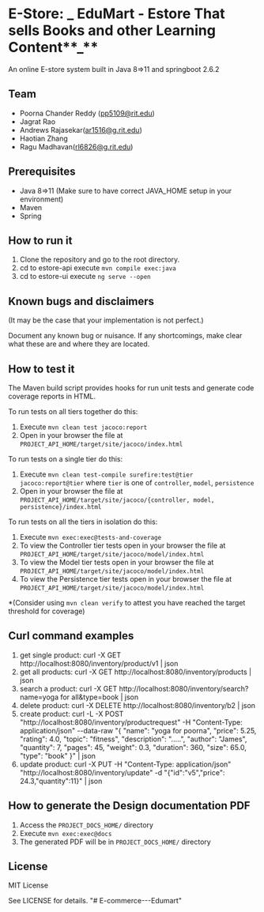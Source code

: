 # E-Store: **\_** EduMart - Estore That sells Books and other Learning Content**\_**

An online E-store system built in Java 8=>11 and springboot 2.6.2

## Team

- Poorna Chander Reddy (pp5109@rit.edu)
- Jagrat Rao
- Andrews Rajasekar(ar1516@g.rit.edu)
- Haotian Zhang
- Ragu Madhavan(rl6826@g.rit.edu)

## Prerequisites

- Java 8=>11 (Make sure to have correct JAVA_HOME setup in your environment)
- Maven
- Spring

## How to run it

1. Clone the repository and go to the root directory.
2. cd to estore-api execute `mvn compile exec:java`
3. cd to estore-ui execute `ng serve --open`

## Known bugs and disclaimers

(It may be the case that your implementation is not perfect.)

Document any known bug or nuisance.
If any shortcomings, make clear what these are and where they are located.

## How to test it

The Maven build script provides hooks for run unit tests and generate code coverage
reports in HTML.

To run tests on all tiers together do this:

1. Execute `mvn clean test jacoco:report`
2. Open in your browser the file at `PROJECT_API_HOME/target/site/jacoco/index.html`

To run tests on a single tier do this:

1. Execute `mvn clean test-compile surefire:test@tier jacoco:report@tier` where `tier` is one of `controller`, `model`, `persistence`
2. Open in your browser the file at `PROJECT_API_HOME/target/site/jacoco/{controller, model, persistence}/index.html`

To run tests on all the tiers in isolation do this:

1. Execute `mvn exec:exec@tests-and-coverage`
2. To view the Controller tier tests open in your browser the file at `PROJECT_API_HOME/target/site/jacoco/model/index.html`
3. To view the Model tier tests open in your browser the file at `PROJECT_API_HOME/target/site/jacoco/model/index.html`
4. To view the Persistence tier tests open in your browser the file at `PROJECT_API_HOME/target/site/jacoco/model/index.html`

\*(Consider using `mvn clean verify` to attest you have reached the target threshold for coverage)
## Curl command examples
1. get single product: curl -X GET http://localhost:8080/inventory/product/v1 | json
2. get all products: curl -X GET http://localhost:8080/inventory/products | json
3. search a product: curl -X GET http://localhost:8080/inventory/search?name=yoga for all&type=book | json  
4. delete product: curl -X DELETE http://localhost:8080/inventory/b2 | json
5. create product: curl -L -X POST "http://localhost:8080/inventory/productrequest" -H "Content-Type: application/json" --data-raw "{ \"name\": \"yoga for poorna\", \"price\": 5.25, \"rating\": 4.0, \"topic\": \"fitness\", \"description\": \".....\", \"author\": \"James\", \"quantity\": 7, \"pages\": 45, \"weight\": 0.3, \"duration\": 360, \"size\": 65.0, \"type\": \"book\" }" | json
6. update product: curl -X PUT -H "Content-Type: application/json" "http://localhost:8080/inventory/update" -d "{\"id\":\"v5\",\"price\": 24.3,\"quantity\":11}" | json

## How to generate the Design documentation PDF

1. Access the `PROJECT_DOCS_HOME/` directory
2. Execute `mvn exec:exec@docs`
3. The generated PDF will be in `PROJECT_DOCS_HOME/` directory


## License

MIT License

See LICENSE for details.
"# E-commerce---Edumart" 
